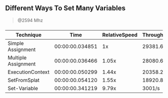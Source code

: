 
Different Ways To Set Many Variables
------------------------------------
> @2594 Mhz


### 


|Technique          |Time           |RelativeSpeed|Throughput|
|-------------------|---------------|-------------|----------|
|Simple Assignment  |00:00:00.034851|1x           |29381.64/s|
|Multiple Assignment|00:00:00.036466|1.05x        |28080.64/s|
|ExecutionContext   |00:00:00.050299|1.44x        |20358.26/s|
|SetFromSplat       |00:00:00.054120|1.55x        |18920.81/s|
|Set-Variable       |00:00:00.341219|9.79x        |3001/s    |




